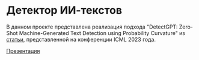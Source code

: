 # Детектор ИИ-текстов

В данном проекте представлена реализация подхода "DetectGPT: Zero-Shot Machine-Generated Text Detection using Probability Curvature" из [статьи](https://arxiv.org/abs/2301.11305), представленной на конференции ICML 2023 года.

[Презентация](https://docs.google.com/presentation/d/1uVJVqK2oX-xMxikTWXiV3vAI1RHofKyoexi2-rLadS4/edit?usp=sharing)
